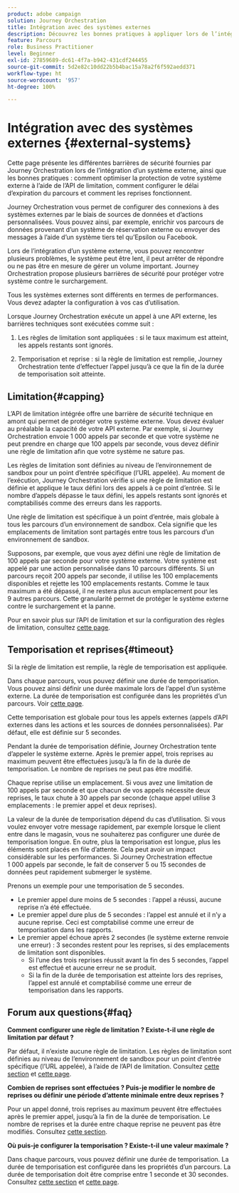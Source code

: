 ```yaml
---
product: adobe campaign
solution: Journey Orchestration
title: Intégration avec des systèmes externes
description: Découvrez les bonnes pratiques à appliquer lors de l’intégration de systèmes externes
feature: Parcours
role: Business Practitioner
level: Beginner
exl-id: 27859689-dc61-4f7a-b942-431cdf244455
source-git-commit: 5d2e82c10dd22b5b4bac15a78a2f6f592aedd371
workflow-type: ht
source-wordcount: '957'
ht-degree: 100%

---
```


# Intégration avec des systèmes externes {#external-systems}

Cette page présente les différentes barrières de sécurité fournies par Journey Orchestration lors de l’intégration d’un système externe, ainsi que les bonnes pratiques : comment optimiser la protection de votre système externe à l’aide de l’API de limitation, comment configurer le délai d’expiration du parcours et comment les reprises fonctionnent.

Journey Orchestration vous permet de configurer des connexions à des systèmes externes par le biais de sources de données et d’actions personnalisées. Vous pouvez ainsi, par exemple, enrichir vos parcours de données provenant d’un système de réservation externe ou envoyer des messages à l’aide d’un système tiers tel qu’Epsilon ou Facebook.

Lors de l’intégration d’un système externe, vous pouvez rencontrer plusieurs problèmes, le système peut être lent, il peut arrêter de répondre ou ne pas être en mesure de gérer un volume important. Journey Orchestration propose plusieurs barrières de sécurité pour protéger votre système contre le surchargement.

Tous les systèmes externes sont différents en termes de performances. Vous devez adapter la configuration à vos cas d’utilisation.

Lorsque Journey Orchestration exécute un appel à une API externe, les barrières techniques sont exécutées comme suit :

1. Les règles de limitation sont appliquées : si le taux maximum est atteint, les appels restants sont ignorés.

2. Temporisation et reprise : si la règle de limitation est remplie, Journey Orchestration tente d’effectuer l’appel jusqu’à ce que la fin de la durée de temporisation soit atteinte.

## Limitation{#capping}

L’API de limitation intégrée offre une barrière de sécurité technique en amont qui permet de protéger votre système externe. Vous devez évaluer au préalable la capacité de votre API externe. Par exemple, si Journey Orchestration envoie 1 000 appels par seconde et que votre système ne peut prendre en charge que 100 appels par seconde, vous devez définir une règle de limitation afin que votre système ne sature pas.

Les règles de limitation sont définies au niveau de l’environnement de sandbox pour un point d’entrée spécifique (l’URL appelée). Au moment de l’exécution, Journey Orchestration vérifie si une règle de limitation est définie et applique le taux défini lors des appels à ce point d’entrée. Si le nombre d’appels dépasse le taux défini, les appels restants sont ignorés et comptabilisés comme des erreurs dans les rapports.

Une règle de limitation est spécifique à un point d’entrée, mais globale à tous les parcours d’un environnement de sandbox. Cela signifie que les emplacements de limitation sont partagés entre tous les parcours d’un environnement de sandbox.

Supposons, par exemple, que vous ayez défini une règle de limitation de 100 appels par seconde pour votre système externe. Votre système est appelé par une action personnalisée dans 10 parcours différents. Si un parcours reçoit 200 appels par seconde, il utilise les 100 emplacements disponibles et rejette les 100 emplacements restants. Comme le taux maximum a été dépassé, il ne restera plus aucun emplacement pour les 9 autres parcours. Cette granularité permet de protéger le système externe contre le surchargement et la panne.

Pour en savoir plus sur l’API de limitation et sur la configuration des règles de limitation, consultez [cette page](../api/capping.md).

## Temporisation et reprises{#timeout}

Si la règle de limitation est remplie, la règle de temporisation est appliquée.

Dans chaque parcours, vous pouvez définir une durée de temporisation. Vous pouvez ainsi définir une durée maximale lors de l’appel d’un système externe. La durée de temporisation est configurée dans les propriétés d’un parcours. Voir [cette page](../building-journeys/changing-properties.md#timeout_and_error).

Cette temporisation est globale pour tous les appels externes (appels d’API externes dans les actions et les sources de données personnalisées). Par défaut, elle est définie sur 5 secondes.

Pendant la durée de temporisation définie, Journey Orchestration tente d’appeler le système externe. Après le premier appel, trois reprises au maximum peuvent être effectuées jusqu’à la fin de la durée de temporisation. Le nombre de reprises ne peut pas être modifié.

Chaque reprise utilise un emplacement. Si vous avez une limitation de 100 appels par seconde et que chacun de vos appels nécessite deux reprises, le taux chute à 30 appels par seconde (chaque appel utilise 3 emplacements : le premier appel et deux reprises).

La valeur de la durée de temporisation dépend du cas d’utilisation. Si vous voulez envoyer votre message rapidement, par exemple lorsque le client entre dans le magasin, vous ne souhaiterez pas configurer une durée de temporisation longue. En outre, plus la temporisation est longue, plus les éléments sont placés en file d’attente. Cela peut avoir un impact considérable sur les performances. Si Journey Orchestration effectue 1 000 appels par seconde, le fait de conserver 5 ou 15 secondes de données peut rapidement submerger le système.

Prenons un exemple pour une temporisation de 5 secondes.

* Le premier appel dure moins de 5 secondes : l’appel a réussi, aucune reprise n’a été effectuée.
* Le premier appel dure plus de 5 secondes : l’appel est annulé et il n’y a aucune reprise. Ceci est comptabilisé comme une erreur de temporisation dans les rapports.
* Le premier appel échoue après 2 secondes (le système externe renvoie une erreur) : 3 secondes restent pour les reprises, si des emplacements de limitation sont disponibles.
   * Si l’une des trois reprises réussit avant la fin des 5 secondes, l’appel est effectué et aucune erreur ne se produit.
   * Si la fin de la durée de temporisation est atteinte lors des reprises, l’appel est annulé et comptabilisé comme une erreur de temporisation dans les rapports.

## Forum aux questions{#faq}

**Comment configurer une règle de limitation ? Existe-t-il une règle de limitation par défaut ?**

Par défaut, il n’existe aucune règle de limitation. Les règles de limitation sont définies au niveau de l’environnement de sandbox pour un point d’entrée spécifique (l’URL appelée), à l’aide de l’API de limitation. Consultez [cette section](../about/external-systems.md#capping) et [cette page](../api/capping.md).

**Combien de reprises sont effectuées ? Puis-je modifier le nombre de reprises ou définir une période d’attente minimale entre deux reprises ?**

Pour un appel donné, trois reprises au maximum peuvent être effectuées après le premier appel, jusqu’à la fin de la durée de temporisation. Le nombre de reprises et la durée entre chaque reprise ne peuvent pas être modifiés. Consultez [cette section](../about/external-systems.md#timeout).

**Où puis-je configurer la temporisation ? Existe-t-il une valeur maximale ?**

Dans chaque parcours, vous pouvez définir une durée de temporisation. La durée de temporisation est configurée dans les propriétés d’un parcours. La durée de temporisation doit être comprise entre 1 seconde et 30 secondes. Consultez [cette section](../about/external-systems.md#timeout) et [cette page](../building-journeys/changing-properties.md#timeout_and_error).